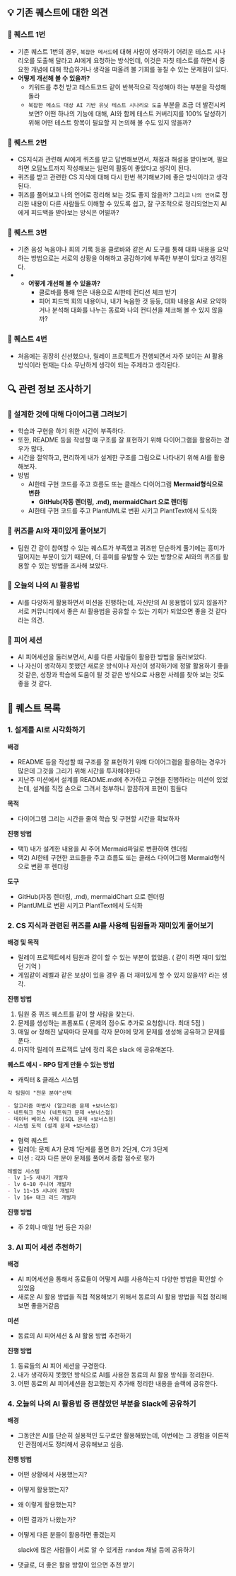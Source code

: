 
## 💡 기존 퀘스트에 대한 의견
### 📌 퀘스트 1번

- 기존 퀘스트 1번의 경우, `복잡한 메서드`에 대해 사람이 생각하기 어려운 테스트 시나리오를 도출해 달라고 AI에게 요청하는 방식인데, 이것은 자칫 테스트를 하면서 중요한 개념에 대해 학습하거나 생각을 떠올려 볼 기회를 놓칠 수 있는 문제점이 있다.
- **어떻게 개선해 볼 수 있을까?**
    - 키워드를 추천 받고 테스트코드 같이 반복적으로 작성해야 하는 부분을 작성해돌라
	- `복잡한 메소드 대상 AI 기반 유닛 테스트 시나리오 도출` 부분을 조금 더 발전시켜보면? 
	  어떤 하나의 기능에 대해, AI와 함께 테스트 커버리지를 100% 달성하기 위해 어떤 테스트 항목이 필요할 지 논의해 볼 수도 있지 않을까?

### 📌 퀘스트 2번

- CS지식과 관련해 AI에게 퀴즈를 받고 답변해보면서, 채점과 해설을 받아보며, 필요하면 오답노트까지 작성해보는 일련의 활동이 좋았다고 생각이 된다.
- 퀴즈를 받고 관련한 CS 지식에 대해 다시 한번 복기해보기에 좋은 방식이라고 생각된다.
- 퀴즈를 풀어보고 나의 언어로 정리해 보는 것도 좋지 않을까? 그리고 `나의 언어`로 정리한 내용이 다른 사람들도 이해할 수 있도록 쉽고, 잘 구조적으로 정리되었는지 AI에게 피드백을 받아보는 방식은 어떨까?

### 📌 퀘스트 3번

- 기존 음성 녹음이나 회의 기록 등을 클로바와 같은 AI 도구를 통해 대화 내용을 요약하는 방법으로는 서로의 상황을 이해하고 공감하기에 부족한 부분이 있다고 생각된다.
- - **어떻게 개선해 볼 수 있을까?**
	- 클로바를 통해 얻은 내용으로 AI한테 컨디션 체크 받기
    - 피어 피드백 회의 내용이나, 내가 녹음한 것 등등, 대화 내용을 AI로 요약하거나 분석해 대화를 나누는 동료와 나의 컨디션을 체크해 볼 수 있지 않을까?
    

### 📌 퀘스트 4번

- 처음에는 굉장히 신선했으나, 릴레이 프로젝트가 진행되면서 자주 보이는 AI 활용 방식이라 현재는 다소 무난하게 생각이 되는 주제라고 생각된다.

## 🔍 관련 정보 조사하기

### 📌 설계한 것에 대해 다이어그램 그려보기

- 학습과 구현을 하기 위한 시간이 부족하다. 
- 또한, README 등을 작성할 떄 구조를 잘 표현하기 위해 다이어그램을 활용하는 경우가 많다.
- 시간을 절약하고, 편리하게 내가 설계한 구조를 그림으로 나타내기 위해 AI를 활용해보자.
- 방법
    - AI한테 구현 코드를 주고 흐름도 또는 클래스 다이어그램 **Mermaid형식으로 변환**
        - **GitHub(자동 렌더링, .md), mermaidChart 으로 렌더링**
    - AI한테 구현 코드를 주고 PlantUML로 변환 시키고 PlantText에서 도식화

### 📌 퀴즈를 AI와 재미있게 풀어보기

- 팀원 간 같이 참여할 수 있는 퀘스트가 부족했고 퀴즈만 단순하게 풀기에는 흥미가 떨어지는 부분이 있기 때문에, 더 흥미를 유발할 수 있는 방향으로 AI와의 퀴즈를 활용할 수 있는 방법을 조사해 보았다.

### 📌 오늘의 나의 AI 활용법

- AI를 다양하게 활용하면서 미션을 진행하는데, 자신만의 AI 응용법이 있지 않을까? 서로 커뮤니티에서 좋은 AI 활용법을 공유할 수 있는 기회가 되었으면 좋을 것 같다라는 의견.

### 📌 피어 세션

- AI 피어세션을 둘러보면서, AI를 다른 사람들이 활용한 방법을 둘러보았다.
- 나 자신이 생각하지 못했던 새로운 방식이나 자신이 생각하기에 정말 활용하기 좋을 것 같은, 성장과 학습에 도움이 될 것 같은 방식으로 사용한 사례를 찾아 보는 것도 좋을 것 같다.

## 📝 퀘스트 목록

### 1. 설계를 AI로 시각화하기

**배경**
- README 등을 작성할 떄 구조를 잘 표현하기 위해 다이어그램을 활용하는 경우가 많은데 그것을 그리기 위해 시간을 투자해야한다
- 지난주 미션에서 설계를 README.md에 추가하고 구현을 진행하라는 미션이 있었는데, 설계를 직접 손으로 그려서 첨부하니 깔끔하게 표현이 힘들다

**목적**
- 다이어그램 그리는 시간을 줄여 학습 및 구현할 시간을 확보하자

**진행 방법**
- 택1) 내가 설계한 내용을 AI 주어 Mermaid파일로 변환하여 렌더링
- 택2) AI한테 구현한 코드들을 주고 흐름도 또는 클래스 다이어그램 Mermaid형식으로 변환 후 렌더링

**도구**
- GitHub(자동 렌더링, .md), mermaidChart 으로 렌더링
- PlantUML로 변환 시키고 PlantText에서 도식화

### 2. CS 지식과 관련된 퀴즈를 AI를 사용해 팀원들과 재미있게 풀어보기

**배경 및 목적**
- 릴레이 프로젝트에서 팀원과 같이 할 수 있는 부분이 없었음. ( 같이 하면 재미 있었던 기억 )
- 게임같이 레벨과 같은 보상이 있을 경우 좀 더 재미있게 할 수 있지 않을까? 라는 생각.

**진행 방법**
1. 팀원 중 퀴즈 퀘스트를 같이 할 사람을 찾는다.
2. 문제를 생성하는 프롬포트 ( 문제의 점수도 추가로 요청합니다. 최대 5점 )
3. 매일 or 정해진 날짜마다 문제를 각자 분야에 맞게 문제를 생성해 공유하고 문제를 푼다.
4. 마지막 릴레이 프로젝트 날에 정리 혹은 slack 에 공유해본다.

**퀘스트 예시 - RPG 답게 만들 수 있는 방법**

- 캐릭터 & 클래스 시스템

```markdown
각 팀원이 "전문 분야"선택

- 알고리즘 마법사 (알고리즘 문제 +보너스점)
- 네트워크 전사 (네트워크 문제 +보너스점)
- 데이터 베이스 사제 (SQL 문제 +보너스점)
- 시스템 도적 (설계 문제 +보너스점)
```

- 협력 퀘스트
- 릴레이: 문제 A가 문제 1단계를 풀면 B가 2단계, C가 3단계
- 미션 : 각자 다른 분야 문제를 풀어서 종합 점수로 평가

```markdown
레벨업 시스템
- lv 1~5 새내기 개발자
- lv 6~10 주니어 개발자
- lv 11~15 시니어 개발자
- lv 16+ 태크 리드 개발자
```
    
**진행 방법**
    
- 주 2회나 매일 1번 등은 자유!

### 3. AI 피어 세션 추천하기

**배경**
- AI 피어세션을 통해서 동료들이 어떻게 AI를 사용하는지 다양한 방법을 확인할 수 있었음
- 새로운 AI 활용 방법을 직접 적용해보기 위해서 동료의 AI 활용 방법을 직접 정리해보면 좋을거같음

**미션**
- 동료의 AI 피어세션 & AI 활용 방법 추천하기

**진행 방법**
1. 동료들의 AI 피어 세션을 구경한다.
2. 내가 생각하지 못했던 방식으로 AI를 사용한 동료의 AI 활용 방식을 정리한다.
3. 어떤 동료의 AI 피어세션을 참고했는지 추가해 정리한 내용을 슬랙에 공유한다.

### 4. 오늘의 나의 AI 활용법 중 괜찮았던 부분을 Slack에 공유하기

**배경**
- 그동안은 AI를 단순히 실용적인 도구로만 활용해왔는데, 이번에는 그 경험을 이론적인 관점에서도 정리해서 공유해보고 싶음.

**진행 방법**
- 어떤 상황에서 사용했는지?
- 어떻게 활용했는지?
- 왜 이렇게 활용했는지?
- 어떤 결과가 나왔는가?
- 어떻게 다른 분들이 활용하면 좋겠는지

	slack에 많은 사람들이 서로 알 수 있게끔 `random` 채널 등에 공유하기
	
- 댓글로, 더 좋은 활용 방향이 있으면 추천 받기

